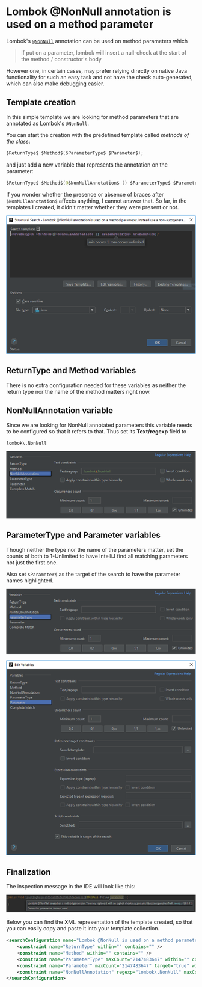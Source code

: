 # Lombok @NonNull annotation is used on a method parameter
Lombok's [`@NonNull`](https://projectlombok.org/features/NonNull) annotation can be used on method parameters which

> If put on a parameter, lombok will insert a null-check at the start of the method / constructor's body

However one, in certain cases, may prefer relying directly on native Java functionality for such an easy task and not have the check auto-generated, which can also make debugging easier.

## Template creation
In this simple template we are looking for method parameters that are annotated as Lombok's `@NonNull`.

You can start the creation with the predefined template called *methods of the class*:

```java
$ReturnType$ $Method$($ParameterType$ $Parameter$);
```

and just add a new variable that represents the annotation on the parameter:

```java
$ReturnType$ $Method$(@$NonNullAnnotation$ () $ParameterType$ $Parameter$);
```

If you wonder whether the presence or absence of braces after `$NonNullAnnotation$` affects anything, I cannot answer that. So far, in the templates I created, it
didn't matter whether they were present or not.

![editor](images/Lombok-NonNull-annotation-is-used-on-a-method-parameter_Editor.PNG)

## ReturnType and Method variables
There is no extra configuration needed for these variables as neither the return type nor the name of the method matters right now.

## NonNullAnnotation variable
Since we are looking for NonNull annotated parameters this variable needs to be configured so that it refers to that. Thus set its **Text/regexp** field to

```
lombok\.NonNull
```

![nonnullannotation](images/Lombok-NonNull-annotation-is-used-on-a-method-parameter_NonNullAnnotation.PNG)

## ParameterType and Parameter variables
Though neither the type nor the name of the parameters matter, set the counts of both to 1-Unlimited to have IntelliJ find all matching parameters not just the first one.

Also set `$Parameter$` as the target of the search to have the parameter names highlighted.

![parametertype](images/Lombok-NonNull-annotation-is-used-on-a-method-parameter_ParameterType.PNG)

![parameter](images/Lombok-NonNull-annotation-is-used-on-a-method-parameter_Parameter.PNG)

## Finalization
The inspection message in the IDE will look like this:

![highlight](images/Lombok-NonNull-annotation-is-used-on-a-method-parameter_Highlight.PNG)

Below you can find the XML representation of the template created, so that you can easily copy and paste it into your template collection.

```xml
<searchConfiguration name="Lombok @NonNull is used on a method parameter. You may replace it with an explicit check e.g. java.util.Objects.requireNonNull." text="$ReturnType$ $Method$(@$NonNullAnnotation$ () $ParameterType$ $Parameter$);" recursive="false" caseInsensitive="true" type="JAVA">
    <constraint name="ReturnType" within="" contains="" />
    <constraint name="Method" within="" contains="" />
    <constraint name="ParameterType" maxCount="2147483647" within="" contains="" />
    <constraint name="Parameter" maxCount="2147483647" target="true" within="" contains="" />
    <constraint name="NonNullAnnotation" regexp="lombok\.NonNull" maxCount="2147483647" within="" contains="" />
</searchConfiguration>
```
